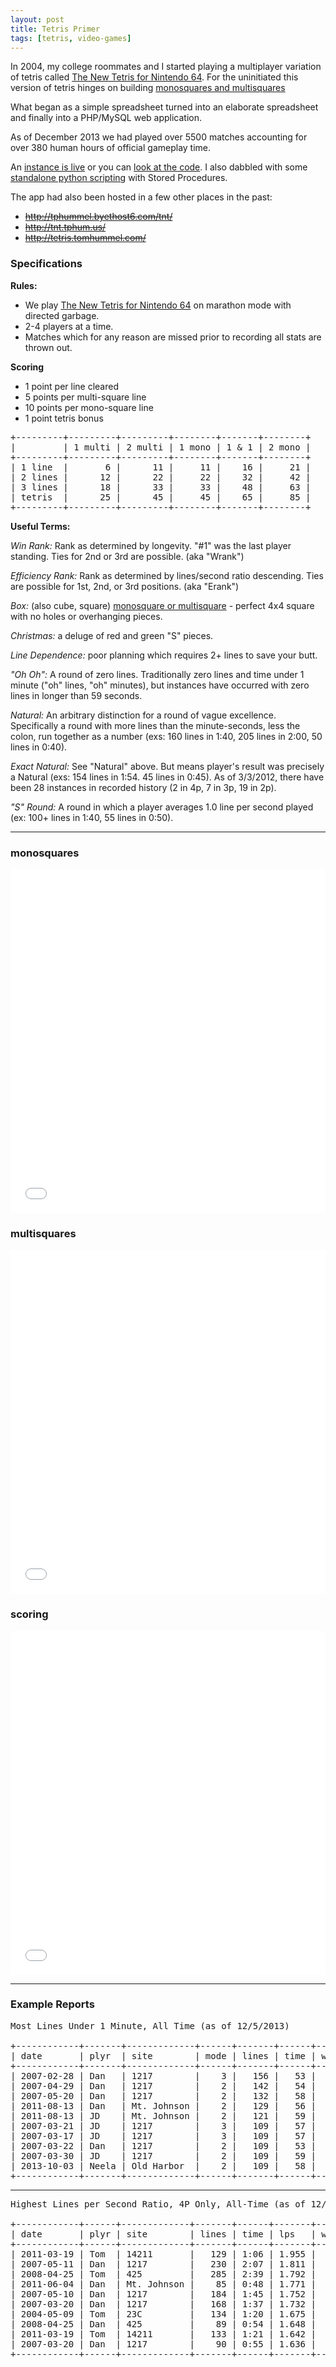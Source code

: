 ```yaml
---
layout: post
title: Tetris Primer
tags: [tetris, video-games]
---
```


In 2004, my college roommates and I started playing a multiplayer variation of tetris called [The New Tetris for Nintendo 64][0]. For the uninitiated this version of tetris hinges on building [monosquares and multisquares][4]

What began as a simple spreadsheet turned into an elaborate spreadsheet and finally into a PHP/MySQL web application.

As of December 2013 we had played over 5500 matches accounting for over 380 human hours of official gameplay time.

An [instance is live][1] or you can [look at the code][2]. I also dabbled with some [standalone python scripting][3] with Stored Procedures.

The app had also been hosted in a few other places in the past:

- <del>http://tphummel.byethost6.com/tnt/</del>
- <del>http://tnt.tphum.us/</del>
- <del>http://tetris.tomhummel.com/</del>

### Specifications

**Rules:**

+ We play [The New Tetris for Nintendo 64][0] on marathon mode with directed garbage.
+ 2-4 players at a time.
+ Matches which for any reason are missed prior to recording all stats are thrown out.

**Scoring**

- 1 point per line cleared
- 5 points per multi-square line
- 10 points per mono-square line
- 1 point tetris bonus

<pre>
+---------+---------+---------+--------+-------+--------+
|         | 1 multi | 2 multi | 1 mono | 1 & 1 | 2 mono |
+---------+---------+---------+--------+-------+--------+
| 1 line  |       6 |      11 |     11 |    16 |     21 |
| 2 lines |      12 |      22 |     22 |    32 |     42 |
| 3 lines |      18 |      33 |     33 |    48 |     63 |
| tetris  |      25 |      45 |     45 |    65 |     85 |
+---------+---------+---------+--------+-------+--------+
</pre>

**Useful Terms:**

*Win Rank:* Rank as determined by longevity. "#1" was the last player standing. Ties for 2nd or 3rd are possible. (aka "Wrank")

*Efficiency Rank:* Rank as determined by lines/second ratio descending. Ties are possible for 1st, 2nd, or 3rd positions. (aka "Erank")

*Box:* (also cube, square) [monosquare or multisquare][4] - perfect 4x4 square with no holes or overhanging pieces.

*Christmas:* a deluge of red and green "S" pieces.

*Line Dependence:* poor planning which requires 2+ lines to save your butt.

*"Oh Oh":* A round of zero lines. Traditionally zero lines and time under 1 minute ("oh" lines, "oh" minutes), but instances have occurred with zero lines in longer than 59 seconds.

*Natural:* An arbitrary distinction for a round of vague excellence. Specifically a round with more lines than the minute-seconds, less the colon, run together as a number (exs: 160 lines in 1:40, 205 lines in 2:00, 50 lines in 0:40).

*Exact Natural:* See "Natural" above. But means player's result was precisely a Natural (exs: 154 lines in 1:54. 45 lines in 0:45). As of 3/3/2012, there have been 28 instances in recorded history (2 in 4p, 7 in 3p, 19 in 2p).

*"S" Round:* A round in which a player averages 1.0 line per second played (ex: 100+ lines in 1:40, 55 lines in 0:50).

----

### monosquares

<iframe class="imgur-album" width="100%" height="550" frameborder="0" src="//imgur.com/a/A4QWL/embed?background=f2f2f2&text=1a1a1a&link=4e76c9"></iframe>

### multisquares

<iframe class="imgur-album" width="100%" height="550" frameborder="0" src="//imgur.com/a/1jRv5/embed?background=f2f2f2&text=1a1a1a&link=4e76c9"></iframe>

### scoring

<iframe class="imgur-album" width="100%" height="550" frameborder="0" src="//imgur.com/a/l1vTK/embed?background=f2f2f2&text=1a1a1a&link=4e76c9"></iframe>

----

### Example Reports

<!-- SELECT m.matchdate as date, p.username as plyr, l.locationname as site, (select count(playerid) from playermatch where matchid = pm.matchid) as mode, pm.lines, concat("0:",pm.time) as time, pm.wrank as wrk, pm.erank as erk FROM playermatch pm, player p, tntmatch m, location l WHERE pm.matchid = m.matchid AND p.playerid = pm.playerid AND m.location = l.locationid AND pm.time < 60 AND (select count(playerid) from playermatch where matchid = pm.matchid) IN (4,3,2) ORDER BY pm.lines DESC LIMIT 10; -->

<pre>
Most Lines Under 1 Minute, All Time (as of 12/5/2013)

+------------+-------+-------------+------+-------+------+-----+-----+
| date       | plyr  | site        | mode | lines | time | wrk | erk |
+------------+-------+-------------+------+-------+------+-----+-----+
| 2007-02-28 | Dan   | 1217        |    3 |   156 |   53 |   3 |   1 |
| 2007-04-29 | Dan   | 1217        |    2 |   142 |   54 |   1 |   1 |
| 2007-05-20 | Dan   | 1217        |    2 |   132 |   58 |   1 |   1 |
| 2011-08-13 | Dan   | Mt. Johnson |    2 |   129 |   56 |   1 |   1 |
| 2011-08-13 | JD    | Mt. Johnson |    2 |   121 |   59 |   1 |   1 |
| 2007-03-21 | JD    | 1217        |    3 |   109 |   57 |   1 |   1 |
| 2007-03-17 | JD    | 1217        |    3 |   109 |   57 |   1 |   1 |
| 2007-03-22 | Dan   | 1217        |    2 |   109 |   53 |   1 |   1 |
| 2007-03-30 | JD    | 1217        |    2 |   109 |   59 |   1 |   1 |
| 2013-10-03 | Neela | Old Harbor  |    2 |   109 |   58 |   1 |   1 |
+------------+-------+-------------+------+-------+------+-----+-----+
</pre>

---

<!-- SELECT m.matchdate as date, p.username as plyr, l.locationname as site, pm.lines, concat(floor(pm.time/60),":",lpad(mod(pm.time,60),2,"0")) as time, round(pm.lines/pm.time,3) as lps, pm.wrank as wrk, pm.erank as erk FROM playermatch pm, player p, tntmatch m, location l WHERE pm.matchid = m.matchid AND p.playerid = pm.playerid AND m.location = l.locationid AND pm.lines > 0 AND (select count(playerid) from playermatch where matchid = pm.matchid) IN (4) ORDER BY pm.lines/pm.time DESC LIMIT 10; -->

<pre>
Highest Lines per Second Ratio, 4P Only, All-Time (as of 12/5/2013)

+------------+------+-------------+-------+------+-------+-----+-----+
| date       | plyr | site        | lines | time | lps   | wrk | erk |
+------------+------+-------------+-------+------+-------+-----+-----+
| 2011-03-19 | Tom  | 14211       |   129 | 1:06 | 1.955 |   4 |   1 |
| 2007-05-11 | Dan  | 1217        |   230 | 2:07 | 1.811 |   1 |   1 |
| 2008-04-25 | Tom  | 425         |   285 | 2:39 | 1.792 |   1 |   1 |
| 2011-06-04 | Dan  | Mt. Johnson |    85 | 0:48 | 1.771 |   4 |   1 |
| 2007-05-10 | Dan  | 1217        |   184 | 1:45 | 1.752 |   1 |   1 |
| 2007-03-20 | Dan  | 1217        |   168 | 1:37 | 1.732 |   3 |   1 |
| 2004-05-09 | Tom  | 23C         |   134 | 1:20 | 1.675 |   2 |   1 |
| 2008-04-25 | Dan  | 425         |    89 | 0:54 | 1.648 |   4 |   2 |
| 2011-03-19 | Tom  | 14211       |   133 | 1:21 | 1.642 |   4 |   1 |
| 2007-03-20 | Dan  | 1217        |    90 | 0:55 | 1.636 |   4 |   1 |
+------------+------+-------------+-------+------+-------+-----+-----+
</pre>

  [0]: http://en.wikipedia.org/wiki/The_New_Tetris
  [1]: http://tetris.tmhmml.com/
  [2]: https://github.com/tphummel/tetris-db
  [3]: https://github.com/tphummel/tetris-report
  [4]: http://tetris.wikia.com/wiki/Square_Platforming
